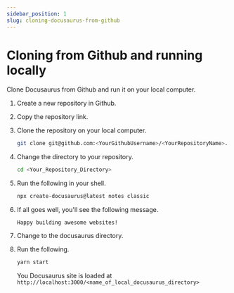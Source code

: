 ```yaml
---
sidebar_position: 1
slug: cloning-docusaurus-from-github
---
```


# Cloning from Github and running locally

Clone Docusaurus from Github and run it on your local computer.

1. Create a new repository in Github.
2. Copy the repository link.
3. Clone the repository on your local computer. 
    ```bash
    git clone git@github.com:<YourGithubUsername>/<YourRepositoryName>.git
4. Change the directory to your repository. 
    ```bash
    cd <Your_Repository_Directory>
3. Run the following in your shell.
    ```bash
    npx create-docusaurus@latest notes classic
    ```
4. If all goes well, you'll see the following message.

    ```Notes
    Happy building awesome websites!
    ```
5. Change to the docusaurus directory.
6. Run the following. 
    ```bash
    yarn start
    ```
    You Docusaurus site is loaded at `http://localhost:3000/<name_of_local_docusaurus_directory>`